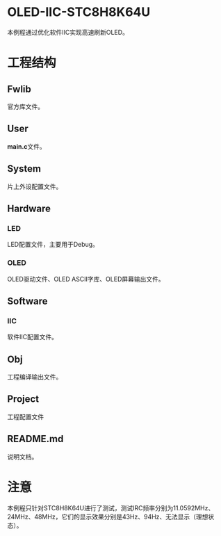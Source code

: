 # OLED-IIC-STC8H8K64U #

本例程通过优化软件IIC实现高速刷新OLED。

# 工程结构 #

## Fwlib ##

官方库文件。

## User ##

**main.c**文件。

## System ##

片上外设配置文件。

## Hardware ##

### LED ###

LED配置文件，主要用于Debug。

### OLED ###

OLED驱动文件、OLED ASCII字库、OLED屏幕输出文件。

## Software ##

### IIC ###

软件IIC配置文件。

## Obj ##

工程编译输出文件。

## Project ##

工程配置文件

## README.md ##

说明文档。

# 注意 #

本例程只针对STC8H8K64U进行了测试，测试IRC频率分别为11.0592MHz、24MHz、48MHz，它们的显示效果分别是43Hz、94Hz、无法显示（理想状态）。